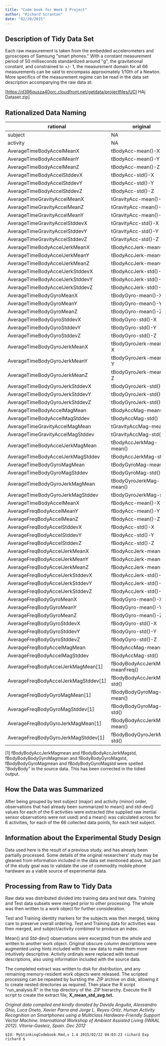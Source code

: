 ```yaml
---
title: "Code book for Week 3 Project"
author: "Richard Scranton"
date: "02/20/2015"
---
```



Description of Tidy Data Set
----------------------------

Each raw measurement is taken from the embedded accelerometers and gyroscopes of Samsung "smart phones." With a constant measurement period of 50 milliseconds standardized around "g", the gravitational constant, and constrained to +/- 1, the measurement domain for all 66 measurements can be said to encompass approximately 1/10th of a Newton.  More specifics of the measurement regime can be read in the data set description accompanying the raw data at:

[https://d396qusza40orc.cloudfront.net/getdata/projectfiles/UCI HAj Dataset.zip]

Rationalized Data Naming
------------------------

rational | original
--------|--------------
subject | NA
activity | NA
AverageTimeBodyAccelMeanX | tBodyAcc-mean()-X
AverageTimeBodyAccelMeanY | tBodyAcc-mean()-Y
AverageTimeBodyAccelMeanZ | tBodyAcc-mean()-Z
AverageTimeBodyAccelStddevX | tBodyAcc-std()-X
AverageTimeBodyAccelStddevY | tBodyAcc-std()-Y
AverageTimeBodyAccelStddevZ | tBodyAcc-std()-Z
AverageTimeGravityAccelMeanX | tGravityAcc-mean()-X
AverageTimeGravityAccelMeanZ | tGravityAcc-mean()-Y
AverageTimeGravityAccelMeanY | tGravityAcc-mean()-Z
AverageTimeGravityAccelStddevX | tGravityAcc-std()-X
AverageTimeGravityAccelStddevY | tGravityAcc-std()-Y
AverageTimeGravityAccelStddevZ | tGravityAcc-std()-Z
AverageTimeBodyAccelJerkMeanX | tBodyAccJerk-mean()-X
AverageTimeBodyAccelJerkMeanY | tBodyAccJerk-mean()-Y
AverageTimeBodyAccelJerkMeanZ | tBodyAccJerk-mean()-Z
AverageTimeBodyAccelJerkStddevX | tBodyAccJerk-std()-X
AverageTimeBodyAccelJerkStddevY | tBodyAccJerk-std()-Y
AverageTimeBodyAccelJerkStddevZ | tBodyAccJerk-std()-Z
AverageTimeBodyGyroMeanX | tBodyGyro-mean()-X
AverageTimeBodyGyroMeanY | tBodyGyro-mean()-Y
AverageTimeBodyGyroMeanZ | tBodyGyro-mean()-Z
AverageTimeBodyGyroStddevX | tBodyGyro-std()-X
AverageTimeBodyGyroStddevY | tBodyGyro-std()-Y
AverageTimeBodyGyroStddevZ | tBodyGyro-std()-Z
AverageTimeBodyGyroJerkMeanX | tBodyGyroJerk-mean()-X
AverageTimeBodyGyroJerkMeanY | tBodyGyroJerk-mean()-Y
AverageTimeBodyGyroJerkMeanZ | tBodyGyroJerk-mean()-Z
AverageTimeBodyGyroJerkStddevX | tBodyGyroJerk-std()-X
AverageTimeBodyGyroJerkStddevY | tBodyGyroJerk-std()-Y
AverageTimeBodyGyroJerkStddevZ | tBodyGyroJerk-std()-Z
AverageTimeBodyAccelMagMean | tBodyAccMag-mean()
AverageTimeBodyAccelMagStddev | tBodyAccMag-std()
AverageTimeGravityAccelMagMean | tGravityAccMag-mean()
AverageTimeGravityAccelMagStddev | tGravityAccMag-std()
AverageTimeBodyAccelJerkMagMean | tBodyAccJerkMag-mean()
AverageTimeBodyAccelJerkMagStddev | tBodyAccJerkMag-std()
AverageTimeBodyGyroMagMean | tBodyGyroMag-mean()
AverageTimeBodyGyroMagStddev | tBodyGyroMag-std()
AverageTimeBodyGyroJerkMagMean | tBodyGyroJerkMag-mean()
AverageTimeBodyGyroJerkMagStddev | tBodyGyroJerkMag-std()
AverageTimeBodyAccelMeanX | fBodyAcc-mean()-X
AverageFreqBodyAccelMeanY | fBodyAcc-mean()-Y
AverageFreqBodyAccelMeanZ | fBodyAcc-mean()-Z
AverageFreqBodyAccelStddevX | fBodyAcc-std()-X
AverageFreqBodyAccelStddevY | fBodyAcc-std()-Y
AverageFreqBodyAccelStddevZ | fBodyAcc-std()-Z
AverageFreqBodyAccelJerkMeanX | fBodyAccJerk-mean()-X
AverageFreqBodyAccelJerkMeanY | fBodyAccJerk-mean()-Y
AverageFreqBodyAccelJerkMeanZ | fBodyAccJerk-mean()-Z
AverageFreqBodyAccelJerkStddevX | fBodyAccJerk-std()-X
AverageFreqBodyAccelJerkStddevY | fBodyAccJerk-std()-Y
AverageFreqBodyAccelJerkStddevZ | fBodyAccJerk-std()-Z
AverageFreqBodyGyroMeanX | fBodyGyro-mean()-X
AverageFreqBodyGyroMeanY | fBodyGyro-mean()-Y
AverageFreqBodyGyroMeanZ | fBodyGyro-mean()-Z
AverageFreqBodyGyroStddevX | fBodyGyro-std()-X
AverageFreqBodyGyroStddevY | fBodyGyro-std()-Y
AverageFreqBodyGyroStddevZ | fBodyGyro-std()-Z
AverageFreqBodyAccelMagMean | fBodyAccMag-mean()
AverageFreqBodyAccelMagStddev | fBodyAccMag-std()
AverageFreqBodyAccelJerkMagMean[1] | fBodyBodyAccJerkMag-meanFreq()
AverageFreqBodyAccelJerkMagStddev[1] | fBodyBodyAccJerkMag-std()
AverageFreqBodyGyroMagMean[1] | fBodyBodyGyroMag-mean()
AverageFreqBodyGyroMagStddev[1] | fBodyBodyGyroMag-std()
AverageFreqBodyGyroJerkMagMean[1] | fBodyBodyAccJerkMag-mean()
AverageFreqBodyGyroJerkMagStddev[1] | fBodyBodyGyroJerkMag-std()

[1] fBodyBodyAccJerkMagmean and fBodyBodyAccJerkMagstd, fBodyBodyBodyGyroMagmean and fBodyBodyGyroMagstd, fBodyBodyGyroMagmean and fBodyBodyGyroMagstd were spelled "BodyBody" in the source data.  This has been corrected in the tidied output.

   
How the Data was Summarized
---------------------------

After being grouped by test subject (major) and activity (minor) order, observations that had already been summarized to mean() and std-dev() values for each of the 6 activities were extracted (the supplied raw inertial sensor observations were not used) and a mean() was calculated across for 6 activities, for each of the 66 collected data points, for each test subject.


Information about the Experimental Study Design
-----------------------------------------------

Data used here is the result of a previous study, and has already been partially processed.  Some details of the original researchers' study may be gleaned from information included in the data set mentioned above, but part of the study goal was to validate the use of commodity mobile phone hardware as a viable source of experimental data.


Processing from Raw to Tidy Data
--------------------------------

Raw data was distributed divided into training data and test data.  Training and Test data subsets were merged prior to other processing.   The whole was then written to a work object for further consideration.

Test and Training identity markers for the subjects was then merged, taking care to preserve overall ordering.  Test and Training data for activities was then merged, and subject/activity combined to produce an index.

Mean() and Std-dev() observations were excerpted from the whole and written to another work object.  Original obscure column descriptions were augmented using hints included with the raw data to make them more intuitively descriptive.  Activity ordinals were replaced with textual descriptions, also using information included with the source data.

The completed extract was written to disk for distribution, and any remaining memory-resident work objects were released.  The scripted processing can be repeated by bursting the .ZIP archive on disk, allowing it to create nested directories as required.  Then place the R script "run_analysis.R" in the top directory of the .ZIP hierarchy.  Execute the R script to create the extract file, **X_mean_std_avg.txt.**

*Original data compiled and kindly donated by Davide Anguita, Alessandro Ghio, Luca Oneto, Xavier Parra and Jorge L. Reyes-Ortiz. Human Activity Recognition on Smartphones using a Multiclass Hardware-Friendly Support Vector Machine. International Workshop of Ambient Assisted Living (IWAAL 2012). Vitoria-Gasteiz, Spain. Dec 2012*

`$Id: MyStinkingCodebook.Rmd,v 1.4 2015/02/22 04:03:23 richard Exp richard $`
